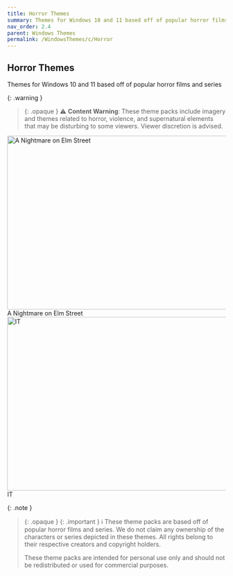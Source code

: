 ```yaml
---
title: Horror Themes
summary: Themes for Windows 10 and 11 based off of popular horror films and series
nav_order: 2.4
parent: Windows Themes
permalink: /WindowsThemes/c/Horror
---
```


## Horror Themes
Themes for Windows 10 and 11 based off of popular horror films and series

{: .warning }
> {: .opaque }
> ⚠️ **Content Warning**: These theme packs include imagery and themes related to horror, violence, and supernatural elements that may be disturbing to some viewers. Viewer discretion is advised.

<div class="gallery text-delta">
<div class="gallery-item">
<a target="_blank" href="/WindowsThemes/c/Horror/ANightmareOnElmStreet">
<img src="https://gitlab.com/the-back-room/deskthemepacks/sfw/a-nightmare-on-elm-street/-/raw/main/Extras/Preview.bmp" alt="A Nightmare on Elm Street" width="600" height="400">
</a>
<div class="desc">A Nightmare on Elm Street</div>
</div> 
<div class="gallery-item">
<a target="_blank" href="/WindowsThemes/c/Horror/IT">
<img src="https://gitlab.com/the-back-room/deskthemepacks/sfw/it/-/raw/main/Extras/Preview.bmp" alt="IT" width="600" height="400">
</a>
<div class="desc">IT</div>
</div>
</div>

{: .note }
> {: .opaque }
> {: .important }
> ℹ️ These theme packs are based off of popular horror films and series. We do not claim any ownership of the characters or series depicted in these themes. All rights belong to their respective creators and copyright holders.
>
> These theme packs are intended for personal use only and should not be redistributed or used for commercial purposes.